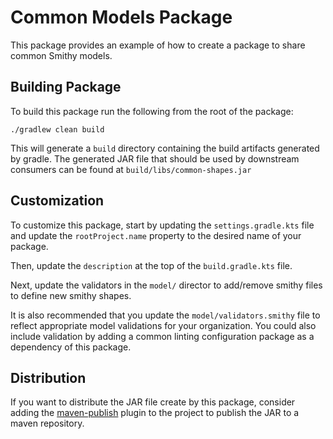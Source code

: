 # Common Models Package
This package provides an example of how to create a package to share 
common Smithy models.

## Building Package
To build this package run the following from the root of the package:

```
./gradlew clean build
```

This will generate a `build` directory containing the build artifacts generated by
gradle. The generated JAR file that should be used by downstream consumers can be
found at `build/libs/common-shapes.jar`


## Customization
To customize this package, start by updating the `settings.gradle.kts` file and update
the `rootProject.name` property to the desired name of your package.

Then, update the `description` at the top of the `build.gradle.kts` file.

Next, update the validators in the `model/` director to add/remove smithy files to 
define new smithy shapes.

It is also recommended that you update the `model/validators.smithy` file to reflect 
appropriate model validations for your organization. You could also include validation by adding
a common linting configuration package as a dependency of this package.

## Distribution
If you want to distribute the JAR file create by this package, consider adding the
[maven-publish](https://docs.gradle.org/current/userguide/publishing_maven.html) plugin to the project to 
publish the JAR to a maven repository.
